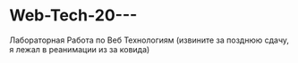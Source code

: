 # Web-Tech-20---
Лабораторная Работа по Веб Технологиям
(извините за позднюю сдачу, я лежал в реанимации из за ковида)

